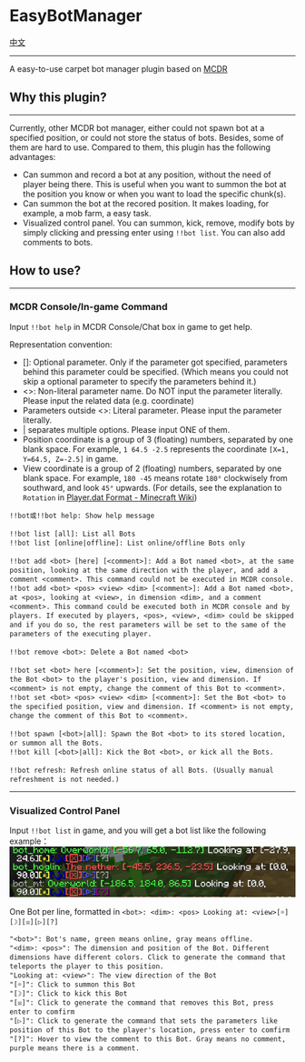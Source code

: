 # EasyBotManager

[中文](README.md)

---

A easy-to-use carpet bot manager plugin based on [MCDR](https://github.com/Fallen-Breath/MCDReforged)

## Why this plugin?
---
Currently, other MCDR bot manager, either could not spawn bot at a specified position, or could not store the status of bots. Besides, some of them are hard to use. Compared to them, this plugin has the following advantages:
- Can summon and record a bot at any position, without the need of player being there. This is useful when you want to summon the bot at the position you know or when you want to load the specific chunk(s).
- Can summon the bot at the recored position. It makes loading, for example, a mob farm, a easy task.
- Visualized control panel. You can summon, kick, remove, modify bots by simply clicking and pressing enter using `!!bot list`. You can also add comments to bots.

## How to use?
---
### MCDR Console/In-game Command

Input `!!bot help` in MCDR Console/Chat box in game to get help.

Representation convention:
- []: Optional parameter. Only if the parameter got specified, parameters behind this parameter could be specified. (Which means you could not skip a optional parameter to specify the parameters behind it.)
- <>: Non-literal parameter name. Do NOT input the parameter literally. Please input the related data (e.g. coordinate)
- Parameters outside <>: Literal parameter. Please input the parameter literally.
- | separates multiple options. Please input ONE of them.
- Position coordinate is a group of 3 (floating) numbers, separated by one blank space. For example, `1 64.5 -2.5` represents the coordinate `[X=1, Y=64.5, Z=-2.5]` in game.
- View coordinate is a group of 2 (floating) numbers, separated by one blank space. For example, `180 -45` means rotate `180°` clockwisely from southward, and look `45°` upwards. (For details, see the explanation to `Rotation` in [Player.dat Format - Minecraft Wiki](https://minecraft.fandom.com/wiki/Player.dat_format))

```
!!bot或!!bot help: Show help message

!!bot list [all]: List all Bots
!!bot list [online|offline]: List online/offline Bots only

!!bot add <bot> [here] [<comment>]: Add a Bot named <bot>, at the same position, looking at the same direction with the player, and add a comment <comment>. This command could not be executed in MCDR console.
!!bot add <bot> <pos> <view> <dim> [<comment>]: Add a Bot named <bot>, at <pos>, looking at <view>, in dimension <dim>, and a comment <comment>. This command could be executed both in MCDR console and by players. If executed by players, <pos>, <view>, <dim> could be skipped and if you do so, the rest parameters will be set to the same of the parameters of the executing player.

!!bot remove <bot>: Delete a Bot named <bot>

!!bot set <bot> here [<comment>]: Set the position, view, dimension of the Bot <bot> to the player's position, view and dimension. If <comment> is not empty, change the comment of this Bot to <comment>.
!!bot set <bot> <pos> <view> <dim> [<comment>]: Set the Bot <bot> to the specified position, view and dimension. If <comment> is not empty, change the comment of this Bot to <comment>.

!!bot spawn [<bot>|all]: Spawn the Bot <bot> to its stored location, or summon all the Bots.
!!bot kill [<bot>|all]: Kick the Bot <bot>, or kick all the Bots.

!!bot refresh: Refresh online status of all Bots. (Usually manual refreshment is not needed.)
```

---
### Visualized Control Panel

Input `!!bot list` in game, and you will get a bot list like the following example：
![example](bot_list.png)

One Bot per line, formatted in
`<bot>: <dim>: <pos> Looking at: <view>[☼][☽][☒][▷][?]`

```
"<bot>": Bot's name, green means online, gray means offline.
"<dim>: <pos>": The dimension and position of the Bot. Different dimensions have different colors. Click to generate the command that teleports the player to this position.
"Looking at: <view>": The view direction of the Bot
"[☼]": Click to summon this Bot
"[☽]": Click to kick this Bot
"[☒]": Click to generate the command that removes this Bot, press enter to comfirm
"[▷]": Click to generate the command that sets the parameters like position of this Bot to the player's location, press enter to comfirm
"[?]": Hover to view the comment to this Bot. Gray means no comment, purple means there is a comment.
```
